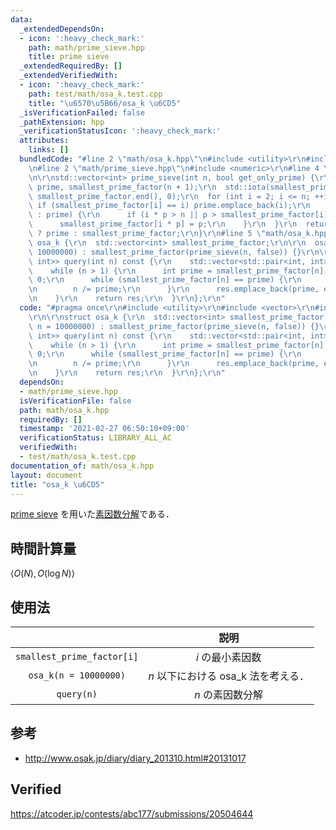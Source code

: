 ```yaml
---
data:
  _extendedDependsOn:
  - icon: ':heavy_check_mark:'
    path: math/prime_sieve.hpp
    title: prime sieve
  _extendedRequiredBy: []
  _extendedVerifiedWith:
  - icon: ':heavy_check_mark:'
    path: test/math/osa_k.test.cpp
    title: "\u6570\u5B66/osa_k \u6CD5"
  _isVerificationFailed: false
  _pathExtension: hpp
  _verificationStatusIcon: ':heavy_check_mark:'
  attributes:
    links: []
  bundledCode: "#line 2 \"math/osa_k.hpp\"\n#include <utility>\r\n#include <vector>\r\
    \n#line 2 \"math/prime_sieve.hpp\"\n#include <numeric>\r\n#line 4 \"math/prime_sieve.hpp\"\
    \n\r\nstd::vector<int> prime_sieve(int n, bool get_only_prime) {\r\n  std::vector<int>\
    \ prime, smallest_prime_factor(n + 1);\r\n  std::iota(smallest_prime_factor.begin(),\
    \ smallest_prime_factor.end(), 0);\r\n  for (int i = 2; i <= n; ++i) {\r\n   \
    \ if (smallest_prime_factor[i] == i) prime.emplace_back(i);\r\n    for (int p\
    \ : prime) {\r\n      if (i * p > n || p > smallest_prime_factor[i]) break;\r\n\
    \      smallest_prime_factor[i * p] = p;\r\n    }\r\n  }\r\n  return get_only_prime\
    \ ? prime : smallest_prime_factor;\r\n}\r\n#line 5 \"math/osa_k.hpp\"\n\r\nstruct\
    \ osa_k {\r\n  std::vector<int> smallest_prime_factor;\r\n\r\n  osa_k(int n =\
    \ 10000000) : smallest_prime_factor(prime_sieve(n, false)) {}\r\n\r\n  std::vector<std::pair<int,\
    \ int>> query(int n) const {\r\n    std::vector<std::pair<int, int>> res;\r\n\
    \    while (n > 1) {\r\n      int prime = smallest_prime_factor[n], exponent =\
    \ 0;\r\n      while (smallest_prime_factor[n] == prime) {\r\n        ++exponent;\r\
    \n        n /= prime;\r\n      }\r\n      res.emplace_back(prime, exponent);\r\
    \n    }\r\n    return res;\r\n  }\r\n};\r\n"
  code: "#pragma once\r\n#include <utility>\r\n#include <vector>\r\n#include \"prime_sieve.hpp\"\
    \r\n\r\nstruct osa_k {\r\n  std::vector<int> smallest_prime_factor;\r\n\r\n  osa_k(int\
    \ n = 10000000) : smallest_prime_factor(prime_sieve(n, false)) {}\r\n\r\n  std::vector<std::pair<int,\
    \ int>> query(int n) const {\r\n    std::vector<std::pair<int, int>> res;\r\n\
    \    while (n > 1) {\r\n      int prime = smallest_prime_factor[n], exponent =\
    \ 0;\r\n      while (smallest_prime_factor[n] == prime) {\r\n        ++exponent;\r\
    \n        n /= prime;\r\n      }\r\n      res.emplace_back(prime, exponent);\r\
    \n    }\r\n    return res;\r\n  }\r\n};\r\n"
  dependsOn:
  - math/prime_sieve.hpp
  isVerificationFile: false
  path: math/osa_k.hpp
  requiredBy: []
  timestamp: '2021-02-27 06:50:10+09:00'
  verificationStatus: LIBRARY_ALL_AC
  verifiedWith:
  - test/math/osa_k.test.cpp
documentation_of: math/osa_k.hpp
layout: document
title: "osa_k \u6CD5"
---
```


[prime sieve](prime_sieve.md) を用いた[素因数分解](prime_factorization.md)である．


## 時間計算量

$\langle O(N), O(\log{N}) \rangle$


## 使用法

||説明|
|:--:|:--:|
|`smallest_prime_factor[i]`|$i$ の最小素因数|
|`osa_k(n = 10000000)`|$n$ 以下における osa_k 法を考える．|
|`query(n)`|$n$ の素因数分解|


## 参考

- http://www.osak.jp/diary/diary_201310.html#20131017


## Verified

https://atcoder.jp/contests/abc177/submissions/20504644
